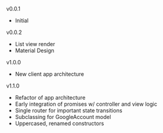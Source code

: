 v0.0.1
- Initial

v0.0.2
- List view render
- Material Design

v1.0.0
- New client app architecture

v1.1.0
- Refactor of app architecture
- Early integration of promises w/ controller and view logic
- Single router for important state transitions
- Subclassing for GoogleAccount model
- Uppercased, renamed constructors